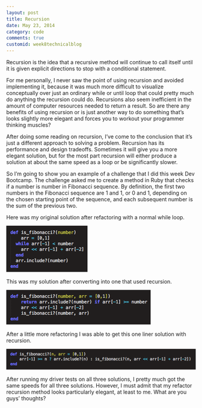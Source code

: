 ```yaml
---
layout: post
title: Recursion
date: May 23, 2014
category: code
comments: true
customid: week8technicalblog
---
```

Recursion is the idea that a recursive method will continue to call itself until it is given explicit directions to stop with a conditional statement.  

For me personally, I never saw the point of using recursion and avoided implementing it, because it was much more difficult to visualize conceptually over just an ordinary while or until loop that could pretty much do anything the recursion could do. Recursions also seem inefficient in the amount of computer resources needed to return a result.  So are there any benefits of using recursion or is just another way to do something that’s looks slightly more elegant and forces you to workout your programmer thinking muscles?
<!--more-->
After doing some reading on recursion, I’ve come to the conclusion that it’s just a different approach to solving a problem. Recursion has its performance and design tradeoffs. Sometimes it will give you a more elegant solution, but for the most part recursion will either produce a solution at about the same speed as a loop or be significantly slower.  

So I’m going to show you an example of a challenge that I did this week Dev Bootcamp.  The challenge asked me to create a method in Ruby that checks if a number is number in Fibonacci sequence. By definition, the first two numbers in the Fibonacci sequence are 1 and 1, or 0 and 1, depending on the chosen starting point of the sequence, and each subsequent number is the sum of the previous two.

Here was my original solution after refactoring with a normal while loop.

![alt tag](/unit3_projects/images/recursion1.png?raw=true)

This was my solution after converting into one that used recursion.

![alt tag](/unit3_projects/images/recursion2.png?raw=true)

After a little more refactoring I was able to get this one liner solution with recursion.

![alt tag](/unit3_projects/images/recursion3.png?raw=true)

After running my driver tests on all three solutions, I pretty much got the same speeds for all three solutions.  However, I must admit that my refactor recursion method looks particularly elegant, at least to me.  What are you guys’ thoughts?